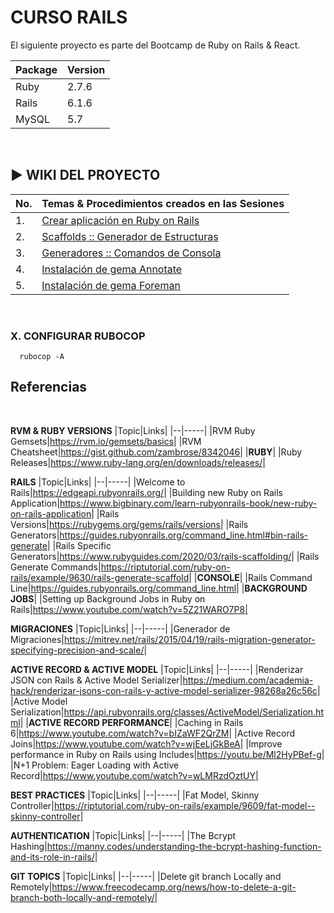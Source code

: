 # CURSO RAILS

El siguiente proyecto es parte del Bootcamp de Ruby on Rails & React.

|Package|Version|
|-|-|
|Ruby|2.7.6|
|Rails|6.1.6|
|MySQL|5.7|
<br>

## ▶ WIKI DEL PROYECTO

|No. | Temas & Procedimientos creados en las Sesiones |
|-|-|
|1.| [Crear aplicación en Ruby on Rails](https://github.com/williamromero/curso-rails/wiki/1.-Crear-aplicaciones-en-Ruby-on-Rails)|
|2.| [Scaffolds :: Generador de Estructuras](https://github.com/williamromero/curso-rails/wiki/2.-Scaffolds-::-Generador-de-Estructuras)|
|3.| [Generadores :: Comandos de Consola](https://github.com/williamromero/curso-rails/wiki/3.-Generadores-::-Comandos-de-Consola--%F0%9F%8F%97%EF%B8%8F)|
|4.| [Instalación de gema Annotate](https://github.com/williamromero/curso-rails/wiki/4.-Instalaci%C3%B3n-de-Annotate-GEM)
|5.| [Instalación de gema Foreman](https://github.com/williamromero/curso-rails/wiki/5.-Instalar-Foreman-GEM)

<br>

### X. CONFIGURAR RUBOCOP

```shell
  rubocop -A
```

## Referencias

<br>

**RVM & RUBY VERSIONS**
|Topic|Links|
|--|-----|
|RVM Ruby Gemsets|<https://rvm.io/gemsets/basics>|
|RVM Cheatsheet|<https://gist.github.com/zambrose/8342046>|
|**RUBY**|
|Ruby Releases|<https://www.ruby-lang.org/en/downloads/releases/>|

**RAILS**
|Topic|Links|
|--|-----|
|Welcome to Rails|<https://edgeapi.rubyonrails.org/>|
|Building new Ruby on Rails Application|<https://www.bigbinary.com/learn-rubyonrails-book/new-ruby-on-rails-application>|
|Rails Versions|<https://rubygems.org/gems/rails/versions>|
|Rails Generators|<https://guides.rubyonrails.org/command_line.html#bin-rails-generate>|
|Rails Specific Generators|<https://www.rubyguides.com/2020/03/rails-scaffolding/>|
|Rails Generate Commands|<https://riptutorial.com/ruby-on-rails/example/9630/rails-generate-scaffold>|
|**CONSOLE**|
|Rails Command Line|<https://guides.rubyonrails.org/command_line.html>|
|**BACKGROUND JOBS**|
|Setting up Background Jobs in Ruby on Rails|https://www.youtube.com/watch?v=5Z21WARO7P8|

**MIGRACIONES**
|Topic|Links|
|--|-----|
|Generador de Migraciones|<https://mitrev.net/rails/2015/04/19/rails-migration-generator-specifying-precision-and-scale/>|

**ACTIVE RECORD & ACTIVE MODEL**
|Topic|Links|
|--|-----|
|Renderizar JSON con Rails & Active Model Serializer|<https://medium.com/academia-hack/renderizar-jsons-con-rails-y-active-model-serializer-98268a26c56c>|
|Active Model Serialization|<https://api.rubyonrails.org/classes/ActiveModel/Serialization.html>|
|**ACTIVE RECORD PERFORMANCE**|
|Caching in Rails 6|<https://www.youtube.com/watch?v=bIZaWF2QrZM>|
|Active Record Joins|<https://www.youtube.com/watch?v=wjEeLjGkBeA>|
|Improve performance in Ruby on Rails using Includes|<https://youtu.be/Ml2HyPBef-g>|
|N+1 Problem: Eager Loading with Active Record|https://www.youtube.com/watch?v=wLMRzdOztUY|

**BEST PRACTICES**
|Topic|Links|
|--|-----|
|Fat Model, Skinny Controller|<https://riptutorial.com/ruby-on-rails/example/9609/fat-model--skinny-controller>|

**AUTHENTICATION**
|Topic|Links|
|--|-----|
|The Bcrypt Hashing|<https://manny.codes/understanding-the-bcrypt-hashing-function-and-its-role-in-rails/>|

**GIT TOPICS**
|Topic|Links|
|--|-----|
|Delete git branch Locally and Remotely|<https://www.freecodecamp.org/news/how-to-delete-a-git-branch-both-locally-and-remotely/>|
